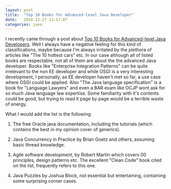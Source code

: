 ```yaml
---
layout: post
title:  "Top 10 Books for Advanced-level Java Developer"
date:   2014-12-27 11:17:07
categories: java 
---
```


I recently came through a post about [Top 10 Books for Advanced-level Java Developers](http://java.dzone.com/articles/top-10-books-advanced-level). Well I always have a negative feeling for this kind of classifications, maybe because I'm always irritated by the plethora of articles like "The 10 hottest cars" etc. In our case although all of listed books are respectable, not all of them are about the the advanced Java developer. Books like "Enterprise Integration Patterns" can be quite irrelevant to the non EE developer and while OSGI is a very interesting development, I personally, as EE developer haven't met so far, a use case where OSGI could be applied. Also "The Java language specification" is a book for "Language Lawyers" and even a BAR exam like OCJP wont ask for so much Java language law expertise. Some familiarity with it's contents could be good, but trying to read it page by page would be a terrible waste of energy.

What I would add the list is the following:

1. The free Oracle java documentation, including the tutorials (which contains the best in my opinion cover of generics).

2. Java Concurrency in Practice by Brian Goetz and others, assuming basic thread knowledge.

3. Agile software development, by Robert Martin which covers 00 principles, design patterns etc. The excellent "Clean Code" book cited on the list, frequently refers to this one.

4. Java Puzzles by Joshua Block, not essential but entertaining, containing some surprising corner cases.


